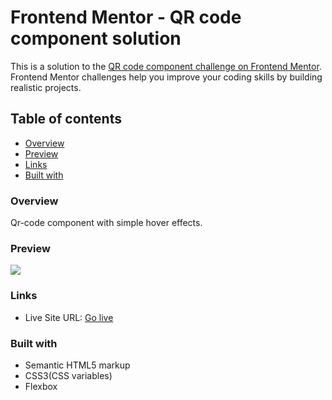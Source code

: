 # Frontend Mentor - QR code component solution

This is a solution to the [QR code component challenge on Frontend Mentor](https://www.frontendmentor.io/challenges/qr-code-component-iux_sIO_H). Frontend Mentor challenges help you improve your coding skills by building realistic projects.

## Table of contents

- [Overview](#overview)
- [Preview](#preview)
- [Links](#links)
- [Built with](#built-with)

### Overview

Qr-code component with simple hover effects.

### Preview

![](./demo.gif)

### Links

- Live Site URL: [Go live](https://aksinyaseredina.github.io/qr-code-component/)

### Built with

- Semantic HTML5 markup
- CSS3(CSS variables)
- Flexbox
